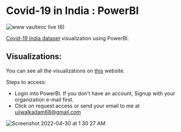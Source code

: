 # Covid-19 in India : PowerBI

![www vaultenc live (6)](https://user-images.githubusercontent.com/63122405/166060910-9e722c7b-e1f6-43ef-a0c1-3489ffcd8424.png)

[Covid-19 India dataset](https://www.kaggle.com/datasets/sudalairajkumar/covid19-in-india) visualization using PowerBI.


## Visualizations:
You can see all the visualizations on [this](https://covidpowerbi.netlify.app/) website.

Steps to access:
* Login into PowerBI. If you don't have an account, Signup with your organization e-mail first.
* Click on request access or send your email to me at [ujjwalkadam68@gmail.com](mailto:ujjwalkadam68@gmail.com)

![Screenshot 2022-04-30 at 1 30 27 AM](https://user-images.githubusercontent.com/63122405/166061334-a5199b39-3263-47db-afae-88e7fdec0afc.png)
